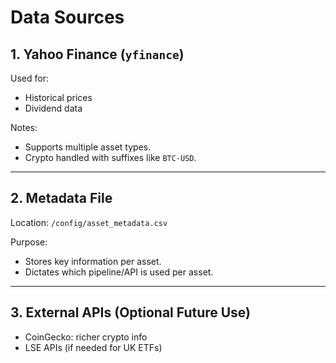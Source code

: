 # Data Sources

## 1. Yahoo Finance (`yfinance`)

Used for:
- Historical prices
- Dividend data

Notes:
- Supports multiple asset types.
- Crypto handled with suffixes like `BTC-USD`.

---

## 2. Metadata File

Location: `/config/asset_metadata.csv`

Purpose:
- Stores key information per asset.
- Dictates which pipeline/API is used per asset.

---

## 3. External APIs (Optional Future Use)

- CoinGecko: richer crypto info
- LSE APIs (if needed for UK ETFs)
